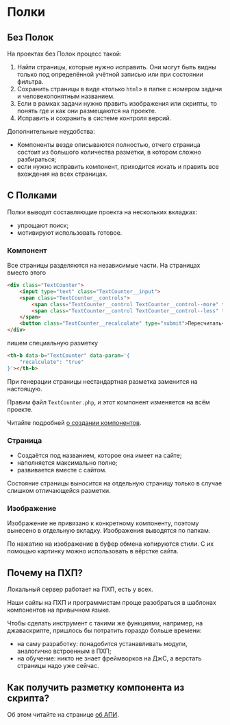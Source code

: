 # Полки

## Без Полок

На проектах без Полок процесс такой:

1. Найти страницы, которые нужно исправить. Они могут быть видны только под определённой учётной записью или при состоянии фильтра.
2. Сохранить страницы в виде «только `html`» в папке с номером задачи и человекопонятным названием.
3. Если в рамках задачи нужно править изображения или скрипты, то понять где и как они размещаются на проекте.
4. Исправить и сохранить в системе контроля версий.

Дополнительные неудобства:

* Компоненты везде описываются полностью, отчего страница состоит из большого количества разметки, в котором сложно разбираться;
* если нужно исправить компонент, приходится искать и править все вхождения на всех страницах.


## С Полками

Полки выводят составляющие проекта на нескольких вкладках:

* упрощают поиск;
* мотивируют использовать готовое.


### Компонент

Все страницы разделяются на независимые части.
На страницах вместо этого

```html
<div class="TextCounter">
	<input type="text" class="TextCounter__input">
	<span class="TextCounter__сontrols">
		<span class="TextCounter__сontrol TextCounter__сontrol--more" tabindex="0">Больше</span>
		<span class="TextCounter__сontrol TextCounter__сontrol--less" tabindex="0">Меньше</span>
	</span>
	<button class="TextCounter__recalculate" type="submit">Пересчитать</button>
</div>
```

пишем специальную разметку

```html
<th-b data-b="TextCounter" data-param='{
	"recalculate": "true"
}'></th-b>
```

При генерации страницы нестандартная разметка заменится на настоящую.

Правим файл `TextCounter.php`, и этот компонент изменяется на всём проекте.

Читайте подробней [о создании компонентов](polki-b.md).


### Страница

* Создаётся под названием, которое она имеет на сайте;
* наполняется максимально полно;
* развивается вместе с сайтом.

Состояние страницы выносится на отдельную страницу только в случае слишком отличающейся разметки.


### Изображение

Изображение не привязано к конкретному компоненту, поэтому вынесено в отдельную вкладку. Изображения выводятся по папкам.

По нажатию на изображение в буфер обмена копируются стили. С их помощью картинку можно использовать в вёрстке сайта.


## Почему на ПХП?

Локальный сервер работает на ПХП, есть у всех.

Наши сайты на ПХП и программистам проще разобраться в шаблонах компонентов на привычном языке.

Чтобы сделать инструмент с такими же функциями, например, на джаваскрипте, пришлось бы потратить гораздо больше времени:

* на саму разработку: понадобится устанавливать модули, аналогично встроенным в ПХП;
* на обучение: никто не знает фреймворков на ДжС, а верстать страницы надо уже сейчас.


## Как получить разметку компонента из скрипта?

Об этом читайте на странице [об АПИ](polki-api.md).
